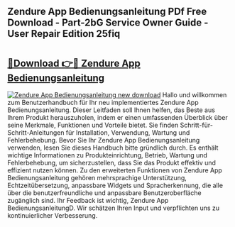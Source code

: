 ## Zendure App Bedienungsanleitung PDf Free Download - Part-2bG Service Owner Guide - User Repair Edition 25fiq

# <h2><a href="http://df45fm.blite.top/?on=Zendure+App+Bedienungsanleitung">🔗Download 👉🔴 Zendure App Bedienungsanleitung</a></h2>

[![Zendure App Bedienungsanleitung new download](https://i.imgur.com/lujVjoI.png)](http://df45fm.blite.top/?on=Zendure+App+Bedienungsanleitung)
Hallo und willkommen zum Benutzerhandbuch für Ihr neu implementiertes Zendure App Bedienungsanleitung. Dieser Leitfaden soll Ihnen helfen, das Beste aus Ihrem Produkt herauszuholen, indem er einen umfassenden Überblick über seine Merkmale, Funktionen und Vorteile bietet. Sie finden Schritt-für-Schritt-Anleitungen für Installation, Verwendung, Wartung und Fehlerbehebung. Bevor Sie Ihr Zendure App Bedienungsanleitung verwenden, lesen Sie dieses Handbuch bitte gründlich durch. Es enthält wichtige Informationen zu Produkteinrichtung, Betrieb, Wartung und Fehlerbehebung, um sicherzustellen, dass Sie das Produkt effektiv und effizient nutzen können. Zu den erweiterten Funktionen von Zendure App Bedienungsanleitung gehören mehrsprachige Unterstützung, Echtzeitübersetzung, anpassbare Widgets und Spracherkennung, die alle über die benutzerfreundliche und anpassbare Benutzeroberfläche zugänglich sind. Ihr Feedback ist wichtig, Zendure App BedienungsanleitungD. Wir schätzen Ihren Input und verpflichten uns zu kontinuierlicher Verbesserung.
